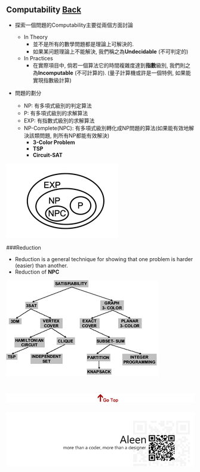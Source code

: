 ## Computability	[Back](./../AlgorithmnMenu.md)
- 探索一個問題的Computability主要從兩個方面討論
	- In Theory
		- 並不是所有的數學問題都是理論上可解決的.
		- 如果某问题理論上不能解決, 我們稱之為**Undecidable** (不可判定的)
	- In Practices
		- 在實際項目中, 倘若一個算法它的時間複雜度達到**指數**級別, 我們則之為**Incomputable** (不可計算的). (量子計算機或許是一個特例, 如果能實現指數級計算)

- 問題的劃分
	- NP: 有多項式級別的判定算法
	- P: 有多項式級別的求解算法
	- EXP: 有指數式級別的求解算法
	- NP-Complete(NPC): 有多項式級別轉化成NP問題的算法(如果能有效地解決該類問題, 則所有NP都能有效解決)
		- **3-Color Problem**
		- **TSP**
		- **Circuit-SAT**

<img src="./problem.png">

###Reduction

- Reduction is a general technique for showing that one problem is harder (easier) than another.
- Reduction of **NPC**

<img src="./NPC.png">

<a href="#" style="left:200px;"><img src="./../../pic/gotop.png"></a>
=====
<a href="http://aleen42.github.io/" target="_blank" ><img src="./../../pic/tail.gif"></a>
